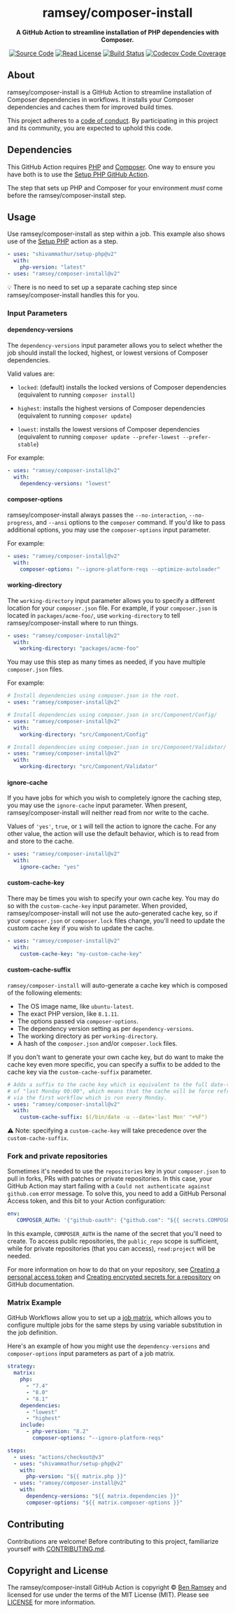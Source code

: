 <h1 align="center">ramsey/composer-install</h1>

<p align="center">
    <strong>A GitHub Action to streamline installation of PHP dependencies with Composer.</strong>
</p>

<p align="center">
    <a href="https://github.com/ramsey/composer-install"><img src="http://img.shields.io/badge/source-ramsey/composer--install-blue.svg?style=flat-square" alt="Source Code"></a>
    <a href="https://github.com/ramsey/composer-install/blob/main/LICENSE"><img src="https://img.shields.io/badge/license-MIT-darkcyan.svg?style=flat-square" alt="Read License"></a>
    <a href="https://github.com/ramsey/composer-install/actions?query=workflow%3ACI"><img src="https://img.shields.io/github/workflow/status/ramsey/composer-install/CI?logo=github&style=flat-square" alt="Build Status"></a>
    <a href="https://codecov.io/gh/ramsey/composer-install"><img src="https://img.shields.io/codecov/c/gh/ramsey/composer-install?label=codecov&logo=codecov&style=flat-square" alt="Codecov Code Coverage"></a>
</p>

## About

ramsey/composer-install is a GitHub Action to streamline installation of
Composer dependencies in workflows. It installs your Composer dependencies and
caches them for improved build times.

This project adheres to a [code of conduct](CODE_OF_CONDUCT.md).
By participating in this project and its community, you are expected to
uphold this code.

## Dependencies

This GitHub Action requires [PHP](https://www.php.net) and
[Composer](https://getcomposer.org). One way to ensure you have both is to use
the [Setup PHP GitHub Action](https://github.com/shivammathur/setup-php).

The step that sets up PHP and Composer for your environment *must* come before
the ramsey/composer-install step.

## Usage

Use ramsey/composer-install as step within a job. This example also shows use of
the [Setup PHP](https://github.com/shivammathur/setup-php) action as a step.

```yaml
- uses: "shivammathur/setup-php@v2"
  with:
    php-version: "latest"
- uses: "ramsey/composer-install@v2"
```

:bulb: There is no need to set up a separate caching step since ramsey/composer-install
handles this for you.

### Input Parameters

#### dependency-versions

The `dependency-versions` input parameter allows you to select whether the job
should install the locked, highest, or lowest versions of Composer dependencies.

Valid values are:

* `locked`: (default) installs the locked versions of Composer dependencies
  (equivalent to running `composer install`)

* `highest`: installs the highest versions of Composer dependencies
  (equivalent to running `composer update`)

* `lowest`: installs the lowest versions of Composer dependencies (equivalent
  to running `composer update --prefer-lowest --prefer-stable`)

For example:

```yaml
- uses: "ramsey/composer-install@v2"
  with:
    dependency-versions: "lowest"
```

#### composer-options

ramsey/composer-install always passes the `--no-interaction`, `--no-progress`,
and `--ansi` options to the `composer` command. If you'd like to pass additional
options, you may use the `composer-options` input parameter.

For example:

```yaml
- uses: "ramsey/composer-install@v2"
  with:
    composer-options: "--ignore-platform-reqs --optimize-autoloader"
```

#### working-directory

The `working-directory` input parameter allows you to specify a different
location for your `composer.json` file. For example, if your `composer.json` is
located in `packages/acme-foo/`, use `working-directory` to tell
ramsey/composer-install where to run things.

```yaml
- uses: "ramsey/composer-install@v2"
  with:
    working-directory: "packages/acme-foo"
```

You may use this step as many times as needed, if you have multiple
`composer.json` files.

For example:

```yaml
# Install dependencies using composer.json in the root.
- uses: "ramsey/composer-install@v2"

# Install dependencies using composer.json in src/Component/Config/
- uses: "ramsey/composer-install@v2"
  with:
    working-directory: "src/Component/Config"

# Install dependencies using composer.json in src/Component/Validator/
- uses: "ramsey/composer-install@v2"
  with:
    working-directory: "src/Component/Validator"
```

#### ignore-cache

If you have jobs for which you wish to completely ignore the caching step, you
may use the `ignore-cache` input parameter. When present, ramsey/composer-install
will neither read from nor write to the cache.

Values of `'yes'`, `true`, or `1` will tell the action to ignore the cache. For
any other value, the action will use the default behavior, which is to read from
and store to the cache.

```yaml
- uses: "ramsey/composer-install@v2"
  with:
    ignore-cache: "yes"
```

#### custom-cache-key

There may be times you wish to specify your own cache key. You may do so with
the `custom-cache-key` input parameter. When provided, ramsey/composer-install
will not use the auto-generated cache key, so if your `composer.json` or
`composer.lock` files change, you'll need to update the custom cache key if you
wish to update the cache.

```yaml
- uses: "ramsey/composer-install@v2"
  with:
    custom-cache-key: "my-custom-cache-key"
```

#### custom-cache-suffix

`ramsey/composer-install` will auto-generate a cache key which is composed of
the following elements:
* The OS image name, like `ubuntu-latest`.
* The exact PHP version, like `8.1.11`.
* The options passed via `composer-options`.
* The dependency version setting as per `dependency-versions`.
* The working directory as per `working-directory`.
* A hash of the `composer.json` and/or `composer.lock` files.

If you don't want to generate your own cache key, but do want to make the cache key
even more specific, you can specify a suffix to be added to the cache key via the
`custom-cache-suffix` parameter.

```yaml
# Adds a suffix to the cache key which is equivalent to the full date-time
# of "last Monday 00:00", which means that the cache will be force refreshed
# via the first workflow which is run every Monday.
- uses: "ramsey/composer-install@v2"
  with:
    custom-cache-suffix: $(/bin/date -u --date='last Mon' "+%F")
```

:warning: Note: specifying a `custom-cache-key` will take precedence over the `custom-cache-suffix`.

### Fork and private repositories
Sometimes it's needed to use the `repositories` key in your `composer.json` to pull in forks, PRs with patches or private repositories. In this case, your GitHub Action may start failing with a `Could not authenticate against github.com` error message. To solve this, you need to add a GitHub Personal Access token, and this bit to your Action configuration:
```yaml
env:
   COMPOSER_AUTH: '{"github-oauth": {"github.com": "${{ secrets.COMPOSER_AUTH }}"}}'
```
In this example, `COMPOSER_AUTH` is the name of the secret that you'll need to create. To access public repositories, the `public_repo` scope is sufficient, while for private repositories (that you can access), `read:project` will be needed. 

For more information on how to do that on your repository, see [Creating a personal access token](https://docs.github.com/en/authentication/keeping-your-account-and-data-secure/creating-a-personal-access-token) and [Creating encrypted secrets for a repository](https://docs.github.com/en/actions/security-guides/encrypted-secrets#creating-encrypted-secrets-for-a-repository) on GitHub documentation.

### Matrix Example

GitHub Workflows allow you to set up a [job matrix](https://docs.github.com/en/actions/reference/workflow-syntax-for-github-actions#jobsjob_idstrategymatrix),
which allows you to configure multiple jobs for the same steps by using variable
substitution in the job definition.

Here's an example of how you might use the `dependency-versions` and
`composer-options` input parameters as part of a job matrix.

```yaml
strategy:
  matrix:
    php:
      - "7.4"
      - "8.0"
      - "8.1"
    dependencies:
      - "lowest"
      - "highest"
    include:
      - php-version: "8.2"
        composer-options: "--ignore-platform-reqs"

steps:
  - uses: "actions/checkout@v3"
  - uses: "shivammathur/setup-php@v2"
    with:
      php-version: "${{ matrix.php }}"
  - uses: "ramsey/composer-install@v2"
    with:
      dependency-versions: "${{ matrix.dependencies }}"
      composer-options: "${{ matrix.composer-options }}"
```

## Contributing

Contributions are welcome! Before contributing to this project, familiarize
yourself with [CONTRIBUTING.md](CONTRIBUTING.md).

## Copyright and License

The ramsey/composer-install GitHub Action is copyright © [Ben Ramsey](https://benramsey.com)
and licensed for use under the terms of the MIT License (MIT). Please see
[LICENSE](LICENSE) for more information.
